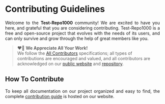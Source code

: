 # Contributing Guidelines

<p align="justify">
    Welcome to the <b>Test-Repo1000</b> community!
    We are excited to have you here,
    and grateful that you are considering contributing.
    Test-Repo1000 is a free and open-source project that evolves with the needs of its users,
    and can only survive and grow through the help of great members like you.
</p>

<blockquote>
    ❤️🙏 <b>We Appreciate All Your Work!</b>
    <br>
    We follow the <a href="https://allcontributors.org/docs/en/specification">All Contributors</a>
    specifications; all types of contributions are encouraged and valued, and all contributors are
    acknowledged on our <a href="https://quantized8.github.io/Test-Repo1000/about/#contributors">public website</a>
    and <a href="https://github.com/QuanTizEd8/Test-Repo1000/releases">repository</a>.
</blockquote>

## How To Contribute

<p align="justify">
    To keep all documentation on our project organized and easy to find, the complete
    <a href="https://quantized8.github.io/Test-Repo1000/contribute">contribution guide</a> is hosted on our website.
</p>
